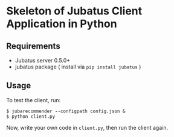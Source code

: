 Skeleton of Jubatus Client Application in Python
=================================================

Requirements
------------

* Jubatus server 0.5.0+
* jubatus package ( install via `pip install jubatus` )

Usage
-----

To test the client, run:

```
$ jubarecommender --configpath config.json &
$ python client.py
```

Now, write your own code in `client.py`, then run the client again.
